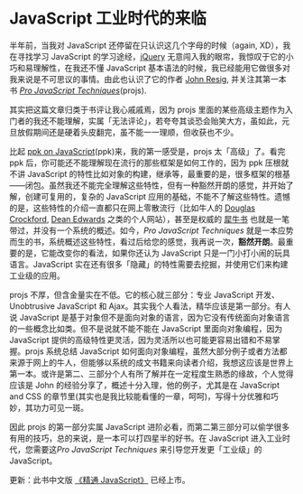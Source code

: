 # JavaScript 工业时代的来临

半年前，当我对 JavaScript 还停留在只认识这几个字母的时候（again, XD），我在寻找学习 JavaScript 的学习途经，[jQuery][0] 无意闯入我的眼帘，我惊叹于它的小巧和易理解性，在我还不懂 JavaScript 基本语法的时候，我已经能用它做很多对我来说是不可思议的事情。由此也认识了它的作者 [John Resig][1], 并关注其第一本书 [_Pro JavaScript Techniques_][2](projs).

其实把这篇文章归类于书评让我心戚戚焉，因为 projs 里面的某些高级主题作为入门者的我还不能理解，实属「无法评论」，若夸夸其谈恐会贻笑大方，虽如此，元旦放假期间还是硬着头皮翻完，虽不能一一理顺，但收获也不少。

比起 [ppk on JavaScript][3](ppk)来，我的第一感受是，projs 太「高级」了。看完 ppk 后，你可能还不能理解现在流行的那些框架是如何工作的，因为 ppk 压根就不讲 JavaScript 的特性比如对象的构建，继承等，最重要的是，很多框架的根基——闭包。虽然我还不能完全理解这些特性，但有一种豁然开朗的感觉，并开始了解，创建可复用的，复杂的 JavaScript 应用的基础，不能不了解这些特性。遗憾的是，这些特性的介绍一直都只在网上零散流行（比如牛人的 [Douglas Crockford][4], [Dean Edwards][5] 之类的个人网站），甚至是权威的 [犀牛书][6] 也就是一笔带过，并没有一个系统的概述。如今，_Pro JavaScript Techniques_ 就是一本应势而生的书，系统概述这些特性，看过后给您的感觉，我再说一次，**豁然开朗**。最重要的是，它能改变你的看法，如果你还认为 JavaScript 只是一门小打小闹的玩具语言。JavaScript 实在还有很多「隐藏」的特性需要去挖掘，并使用它们来构建工业级的应用。

projs 不厚，但含金量实在不低。它的核心就三部分：专业 JavaScript 开发、Unobtrusive JavaScript 和 Ajax。其实我个人看法，精华应该是第一部分。有人说 JavaScript 是基于对象但不是面向对象的语言，因为它没有传统面向对象语言的一些概念比如类。但不是说就不能不能在 JavaScript 里面向对象编程，因为 JavaScript 提供的高级特性更灵活，因为灵活所以也可能更容易出错和不易掌握。projs 系统总结 JavaScript 如何面向对象编程，虽然大部分例子或者方法都来源于网上的牛人，但能够以系统的成文书籍来向读者介绍，我想这应该是世界上第一本。或许是第二、三部分个人有所了解并在一定程度生熟悉的缘故，个人觉得应该是 John 的经验分享了，概述十分入理，他的例子，尤其是在 JavaScript and CSS 的章节里(其实也是我比较能看懂的一章，呵呵)，写得十分优雅和巧妙，其功力可见一斑。

因此 projs 的第一部分实属 JavaScript 进阶必看，而第二第三部分可以偷学很多有用的技巧，总的来说，是一本可以打四星半的好书。在 JavaScript 进入工业时代，您需要这*Pro JavaScript Techniques* 来引导您开发更「工业级」的 JavaScript。

更新：此书中文版 [《精通 JavaScript》][7] 已经上市。

[0]: http://jquery.com/
[1]: http://ejohn.org/
[2]: http://jspro.org/
[3]: http://www.quirksmode.org/book/
[4]: http://www.crockford.com/
[5]: http://dean.edwards.name/
[6]: http://oreilly.com.cn/book.php?bn=7-111-11091-9
[7]: http://realazy.com/jspro
